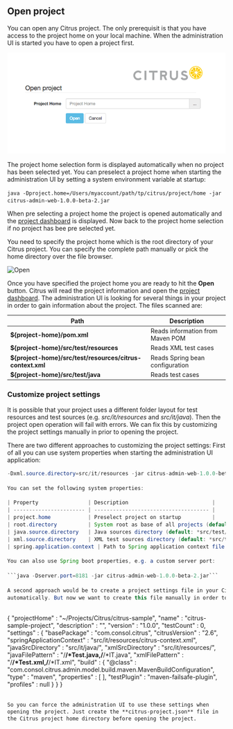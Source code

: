 ## Open project

You can open any Citrus project. The only prerequisit is that you have access to the project home on your local machine. When the administration UI is
started you have to open a project first.

![Open](screenshots/project-open.png)

The project home selection form is displayed automatically when no project has been selected yet. You can preselect a project home when starting the administration UI
by setting a system environment variable at startup:

```java -Dproject.home=/Users/myaccount/path/tp/citrus/project/home -jar citrus-admin-web-1.0.0-beta-2.jar```

When pre selecting a project home the project is opened automatically and the [project dashboard](project-dashboard.md) is displayed. Now back to the project home selection if no project has bee pre selected yet.

You need to specify the project home which is the root directory of your Citrus project. You can specify the complete path manually or pick the home directory over the file browser.

![Open](screenshots/project-home.png)

Once you have specified the project home you are ready to hit the **Open** button. Citrus will read the project information and open the [project dashboard](project-dashboard.md). The administration UI is looking
for several things in your project in order to gain information about the project. The files scanned are:

| Path                    | Description                           |
| ----------------------- | ------------------------------------- |
| **${project-home}/pom.xml** | Reads information from Maven POM  |
| **${project-home}/src/test/resources** | Reads XML test cases   |
| **${project-home}/src/test/resources/citrus-context.xml** | Reads Spring bean configuration |
| **${project-home}/src/test/java** | Reads test cases |

### Customize project settings

It is possible that your project uses a different folder layout for test resources and test sources (e.g. *src/it/resources* and *src/it/java*). Then the project open operation will fail with errors. We can fix this by customizing the project settings
manually in prior to opening the project. 

There are two different approaches to customizing the project settings: First of all you can use system properties when starting the administration UI application:

```java -Dproject.home=/Users/myaccount/path/tp/citrus/project/home -Djava.source.directory=src/it/java 
-Dxml.source.directory=src/it/resources -jar citrus-admin-web-1.0.0-beta-2.jar```

You can set the following system properties:

| Property                | Description                           |
| ----------------------- | ------------------------------------- |
| project.home            | Preselect project on startup          |
| root.directory          | System root as base of all projects (default: user home directory) |
| java.source.directory   | Java sources directory (default: *src/test/java*)         |
| xml.source.directory    | XML test sources directory (default: *src/test/resources*) |
| spring.application.context | Path to Spring application context file (default: *src/test/resources/citrus-context.xml*) |

You can also use Spring boot properties, e.g. a custom server port:

```java -Dserver.port=8181 -jar citrus-admin-web-1.0.0-beta-2.jar```

A second approach would be to create a project settings file in your Citrus project root directory. The project settings are stored in a file called **citrus-project.json**. When you open a Citrus project for the first time the administration UI creates this project settings file
automatically. But now we want to create this file manually in order to set custom directories and settings prior to opening the project. The setting file uses JSON data format and looks like this:
 
```
{
  "projectHome" : "~/Projects/Citrus/citrus-sample",
  "name" : "citrus-sample-project",
  "description" : "",
  "version" : "1.0.0",
  "testCount" : 0,
  "settings" : {
    "basePackage" : "com.consol.citrus",
    "citrusVersion" : "2.6",
    "springApplicationContext" : "src/it/resources/citrus-context.xml",
    "javaSrcDirectory" : "src/it/java/",
    "xmlSrcDirectory" : "src/it/resources/",
    "javaFilePattern" : "/**/*Test.java,/**/*IT.java",
    "xmlFilePattern" : "/**/*Test.xml,/**/*IT.xml",
    "build" : {
      "@class" : "com.consol.citrus.admin.model.build.maven.MavenBuildConfiguration",
      "type" : "maven",
      "properties" : [ ],
      "testPlugin" : "maven-failsafe-plugin",
      "profiles" : null
    }
  }
}
```

So you can force the administration UI to use these settings when opening the project. Just create the **citrus-project.json** file in the Citrus project home directory before opening the project. 
